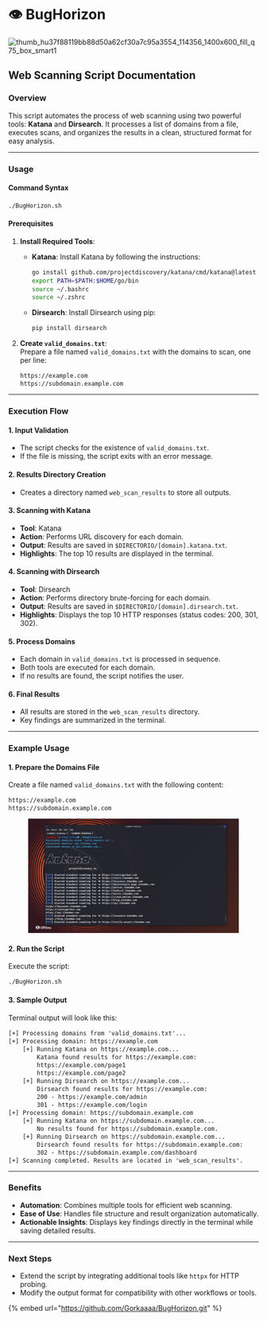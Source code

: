 # 👁️ BugHorizon

![thumb\_hu37f88119bb88d50a62cf30a7c95a3554\_114356\_1400x600\_fill\_q75\_box\_smart1](https://github.com/user-attachments/assets/c45691e0-cd6c-4f54-91a3-cf2d1ab5942e)

## **Web Scanning Script Documentation**

### **Overview**

This script automates the process of web scanning using two powerful tools: **Katana** and **Dirsearch**. It processes a list of domains from a file, executes scans, and organizes the results in a clean, structured format for easy analysis.

***

### **Usage**

#### **Command Syntax**

```bash
./BugHorizon.sh
```

#### **Prerequisites**

1. **Install Required Tools**:
   *   **Katana**: Install Katana by following the instructions:

       ```bash
       go install github.com/projectdiscovery/katana/cmd/katana@latest
       export PATH=$PATH:$HOME/go/bin
       source ~/.bashrc
       source ~/.zshrc
       ```
   *   **Dirsearch**: Install Dirsearch using pip:

       ```bash
       pip install dirsearch
       ```
2.  **Create `valid_domains.txt`**:\
    Prepare a file named `valid_domains.txt` with the domains to scan, one per line:

    ```plaintext
    https://example.com
    https://subdomain.example.com
    ```

***

### **Execution Flow**

#### **1. Input Validation**

* The script checks for the existence of `valid_domains.txt`.
* If the file is missing, the script exits with an error message.

#### **2. Results Directory Creation**

* Creates a directory named `web_scan_results` to store all outputs.

#### **3. Scanning with Katana**

* **Tool**: Katana
* **Action**: Performs URL discovery for each domain.
* **Output**: Results are saved in `$DIRECTORIO/[domain].katana.txt`.
* **Highlights**: The top 10 results are displayed in the terminal.

#### **4. Scanning with Dirsearch**

* **Tool**: Dirsearch
* **Action**: Performs directory brute-forcing for each domain.
* **Output**: Results are saved in `$DIRECTORIO/[domain].dirsearch.txt`.
* **Highlights**: Displays the top 10 HTTP responses (status codes: 200, 301, 302).

#### **5. Process Domains**

* Each domain in `valid_domains.txt` is processed in sequence.
* Both tools are executed for each domain.
* If no results are found, the script notifies the user.

#### **6. Final Results**

* All results are stored in the `web_scan_results` directory.
* Key findings are summarized in the terminal.

***

### **Example Usage**

#### **1. Prepare the Domains File**

Create a file named `valid_domains.txt` with the following content:

```plaintext
https://example.com
https://subdomain.example.com
```

<figure><img src="../.gitbook/assets/404580058-56164ac4-20e8-4b64-8051-4bbcbd094b60.png" alt=""><figcaption></figcaption></figure>

#### **2. Run the Script**

Execute the script:

```bash
./BugHorizon.sh
```

#### **3. Sample Output**

Terminal output will look like this:

```plaintext
[+] Processing domains from 'valid_domains.txt'...
[+] Processing domain: https://example.com
    [+] Running Katana on https://example.com...
        Katana found results for https://example.com:
        https://example.com/page1
        https://example.com/page2
    [+] Running Dirsearch on https://example.com...
        Dirsearch found results for https://example.com:
        200 - https://example.com/admin
        301 - https://example.com/login
[+] Processing domain: https://subdomain.example.com
    [+] Running Katana on https://subdomain.example.com...
        No results found for https://subdomain.example.com.
    [+] Running Dirsearch on https://subdomain.example.com...
        Dirsearch found results for https://subdomain.example.com:
        302 - https://subdomain.example.com/dashboard
[+] Scanning completed. Results are located in 'web_scan_results'.
```

***

### **Benefits**

* **Automation**: Combines multiple tools for efficient web scanning.
* **Ease of Use**: Handles file structure and result organization automatically.
* **Actionable Insights**: Displays key findings directly in the terminal while saving detailed results.

***

### **Next Steps**

* Extend the script by integrating additional tools like `httpx` for HTTP probing.
* Modify the output format for compatibility with other workflows or tools.



{% embed url="https://github.com/Gorkaaaa/BugHorizon.git" %}

